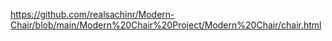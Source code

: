 https://github.com/realsachinr/Modern-Chair/blob/main/Modern%20Chair%20Project/Modern%20Chair/chair.html
